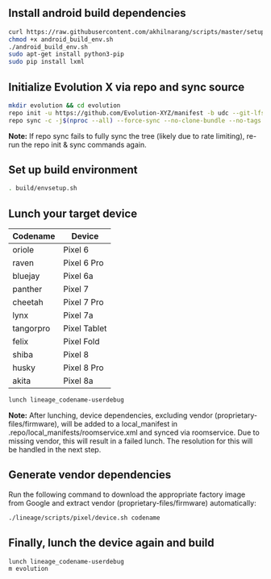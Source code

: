 ## Install android build dependencies 

```bash
curl https://raw.githubusercontent.com/akhilnarang/scripts/master/setup/android_build_env.sh -o android_build_env.sh
chmod +x android_build_env.sh
./android_build_env.sh
sudo apt-get install python3-pip
sudo pip install lxml
```

## Initialize Evolution X via repo and sync source

```bash
mkdir evolution && cd evolution
repo init -u https://github.com/Evolution-XYZ/manifest -b udc --git-lfs
repo sync -c -j$(nproc --all) --force-sync --no-clone-bundle --no-tags
```

**Note:** If repo sync fails to fully sync the tree (likely due to rate limiting), re-run the repo init & sync commands again.

## Set up build environment
```bash
. build/envsetup.sh
```

## Lunch your target device

| Codename   | Device       |
|------------|--------------|
| oriole     | Pixel 6      |
| raven      | Pixel 6 Pro  |
| bluejay    | Pixel 6a     |
| panther    | Pixel 7      |
| cheetah    | Pixel 7 Pro  |
| lynx       | Pixel 7a     |
| tangorpro  | Pixel Tablet |
| felix      | Pixel Fold   |
| shiba      | Pixel 8      |
| husky      | Pixel 8 Pro  |
| akita      | Pixel 8a     |


```bash
lunch lineage_codename-userdebug
```

**Note:** After lunching, device dependencies, excluding vendor (proprietary-files/firmware), will be added to a local_manifest in .repo/local_manifests/roomservice.xml and synced via roomservice. Due to missing vendor, this will result in a failed lunch. The resolution for this will be handled in the next step.

## Generate vendor dependencies

Run the following command to download the appropriate factory image from Google and extract vendor (proprietary-files/firmware) automatically:

```bash
./lineage/scripts/pixel/device.sh codename
```

## Finally, lunch the device again and build

```bash
lunch lineage_codename-userdebug
m evolution
```
